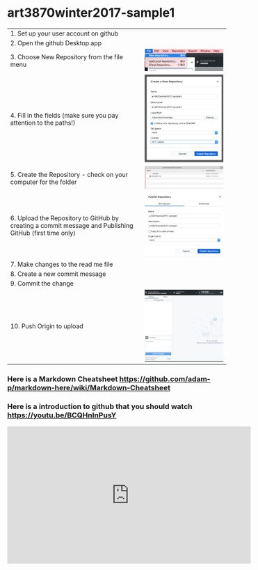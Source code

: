 # art3870winter2017-sample1

|              |              |
|        ---      |        ---      |
|1. Set up your user account on github||
|2. Open the github Desktop app||
|3. Choose New Repository from the file menu| ![Choose new repo from menu][one]|
|4. Fill in the fields (make sure you pay attention to the paths!)|![fill out the fields][two]|
|5. Create the Repository - check on your computer for the folder| ![check on your computer][three]|
|6. Upload the Repository to GitHub by creating a commit message and Publishing GitHub (first time only)|![publish][four]|
|7. Make changes to the read me file|
|8. Create a new commit message|
|9. Commit the change|
|10. Push Origin to upload| ![Push Origin][five]|

### Here is a Markdown Cheatsheet https://github.com/adam-p/markdown-here/wiki/Markdown-Cheatsheet
### Here is a introduction to github that you should watch https://youtu.be/BCQHnlnPusY
<iframe width="560" height="315" src="https://www.youtube.com/embed/BCQHnlnPusY" frameborder="0" gesture="media" allow="encrypted-media" allowfullscreen></iframe>




[one]: step1.png "New repo setup"
[two]: step2.png "Create repo"
[three]: step3.png "desktop view"
[four]: step4.png "New repo setup"
[five]: step5.png "New repo setup"
